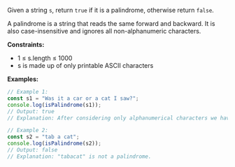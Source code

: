 Given a string `s`, return `true` if it is a palindrome, otherwise return `false`.

A palindrome is a string that reads the same forward and backward. It is also case-insensitive and ignores all non-alphanumeric characters.

**Constraints:**
- 1 ≤ s.length ≤ 1000
- s is made up of only printable ASCII characters

**Examples:**

```typescript
// Example 1:
const s1 = "Was it a car or a cat I saw?";
console.log(isPalindrome(s1));
// Output: true
// Explanation: After considering only alphanumerical characters we have "wasitacaroracatisaw", which is a palindrome.

// Example 2:
const s2 = "tab a cat";
console.log(isPalindrome(s2));
// Output: false
// Explanation: "tabacat" is not a palindrome.
```
